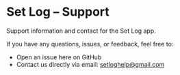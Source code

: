 # Set Log – Support
Support information and contact for the Set Log app.

If you have any questions, issues, or feedback, feel free to:

- Open an issue here on GitHub
- Contact us directly via email: setloghelp@gmail.com
